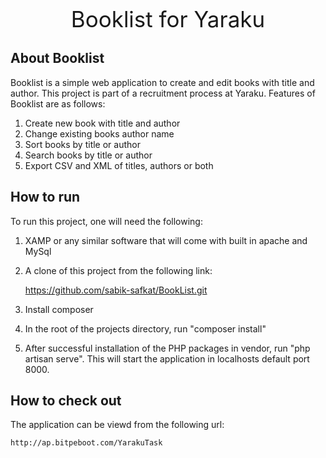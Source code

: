 <p align="center">
    <span style="font-size: 35px">Booklist for Yaraku</span>
</p>


## About Booklist

Booklist is a simple web application to create and edit
books with title and author. This project is part of a recruitment process at Yaraku. Features of Booklist are
as follows:
1. Create new book with title and author
2. Change existing books author name
3. Sort books by title or author
4. Search books by title or author
5. Export CSV and XML of titles, authors or both 


## How to run
To run this project, one will need the following:
1. XAMP or any similar software that will come with built in
apache and MySql
2. A clone of this project from the following link:

    https://github.com/sabik-safkat/BookList.git
3. Install composer
4. In the root of the projects directory, run "composer install"
5. After successful installation of the PHP packages in vendor, run "php artisan serve". This will start the application in localhosts default port 8000.

## How to check out
The application can be viewd from the following url:

    http://ap.bitpeboot.com/YarakuTask
